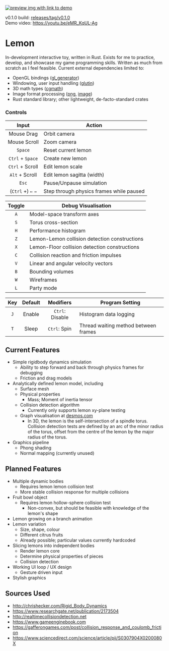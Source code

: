 [![preview img with link to demo](https://i.imgur.com/8j7793v.png)](https://youtu.be/eMR_KqUL-Ag)

v0.1.0 build: [releases/tag/v0.1.0](https://github.com/gluyas/lemon/releases/tag/v0.1.0)  
Demo video: https://youtu.be/eMR_KqUL-Ag

# Lemon

In-development interactive toy, written in Rust. Exists for me to practice, develop, and showcase my game programming skills. Written as much from scratch as I feel feasible. Current external dependencies limited to:
- OpenGL bindings ([gl_generator](https://crates.io/crates/gl_generator))
- Windowing, user input handling ([glutin](https://crates.io/crates/glutin))
- 3D math types ([cgmath](https://crates.io/crates/cgmath))
- Image format processing ([png](https://crates.io/crates/png), [image](https://crates.io/crates/image))
- Rust standard library; other lightweight, de-facto-standard crates

### Controls

| Input | Action |
| :---: | ------ |
| Mouse Drag | Orbit camera |
| Mouse Scroll | Zoom camera |
| `Space` | Reset current lemon |
| `Ctrl` + `Space` | Create new lemon |
| `Ctrl` + Scroll | Edit lemon scale |
| `Alt` + Scroll | Edit lemon sagitta (width) |
| `Esc` | Pause/Unpause simulation |
| (`Ctrl` +) `←` `→` | Step through physics frames while paused |

| Toggle | Debug Visualisation |
| :----: | ------------------- |
| `A` | Model-space transform axes |
| `S` | Torus cross-section |
| `H` | Performance histogram |
| `Z` | Lemon-Lemon collision detection constructions |
| `X` | Lemon-Floor collision detection constructions |
| `C` | Collision reaction and friction impulses |
| `V` | Linear and angular velocity vectors |
| `B` | Bounding volumes |
| `W` | Wireframes |
| `L` | Party mode |

| Key | Default | Modifiers | Program Setting |
| :-: | :-----: | :-------: | --------------- |
| `J` | Enable | `Ctrl`: Disable | Histogram data logging |
| `T` | Sleep | `Ctrl`: Spin | Thread waiting method between frames |

## Current Features
- Simple rigidbody dynamics simulation
  - Ability to step forward and back through physics frames for debugging
  - Friction and drag models
- Analytically defined lemon model, including
  - Surface mesh
  - Physical properties
    - Mass; Moment of inertia tensor
  - Collision detection algorithm
    - Currently only supports lemon xy-plane testing
  - Graph visualisation at [desmos.com](https://www.desmos.com/calculator/z7ijifw8pc)
    - In 3D, the lemon is the self-intersection of a spindle torus. Collision detection tests are defined by an arc of the minor radius of the torus, offset from the centre of the lemon by the major radius of the torus.
- Graphics pipeline
  - Phong shading
  - Normal mapping (currently unused)

## Planned Features
- Multiple dynamic bodies
  - Requires lemon lemon collision test
  - More stable collision response for multiple collisions
- Fruit bowl object
  - Requires lemon hollow-sphere collision test
    - Non-convex, but should be feasible with knowledge of the lemon's shape
- Lemon growing on a branch animation
- Lemon variation
  - Size, shape, colour
  - Different citrus fruits
  - Already possible; particular values currently hardcoded
- Slicing lemons into independent bodies
  - Render lemon core
  - Determine physical properties of pieces
  - Collision detection
- Working UI loop / UX design
  - Gesture driven input
- Stylish graphics

## Sources Used
- http://chrishecker.com/Rigid_Body_Dynamics
- https://www.researchgate.net/publication/2173504
- http://realtimecollisiondetection.net
- https://www.gameenginebook.com
- https://gafferongames.com/post/collision_response_and_coulomb_friction
- https://www.sciencedirect.com/science/article/pii/S0307904X0200080X
